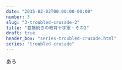 ```yaml
---
date: "2015-02-02T00:00:00-00:00"
number: 3
slug: "3-troubled-crusade-2"
title: "葛藤続きの教育十字軍・その2"
draft: true
header_box: "series-troubled-crusade.html"
series: "troubled-crusade"
---
```


あろ
